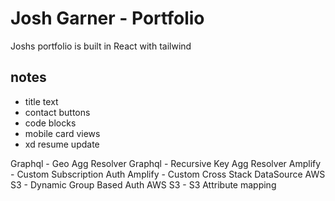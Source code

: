 # Josh Garner - Portfolio

Joshs portfolio is built in React with tailwind

## notes

- title text
- contact buttons
- code blocks
- mobile card views
- xd resume update

Graphql - Geo Agg Resolver
Graphql - Recursive Key Agg Resolver
Amplify - Custom Subscription Auth
Amplify - Custom Cross Stack DataSource
AWS S3 - Dynamic Group Based Auth
AWS S3 - S3 Attribute mapping
